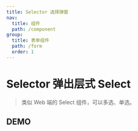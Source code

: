 ```yaml
---
title: Selector 选择弹窗
nav:
  title: 组件
  path: /component
group:
  title: 表单组件
  path: /form
  order: 1
---
```


# Selector 弹出层式 Select

> 类似 Web 端的 Select 组件，可以多选、单选。

## DEMO

<code defaultShowCode src="./__fixtures__/doc.tsx"></code>

<API src="./index.tsx"></API>
